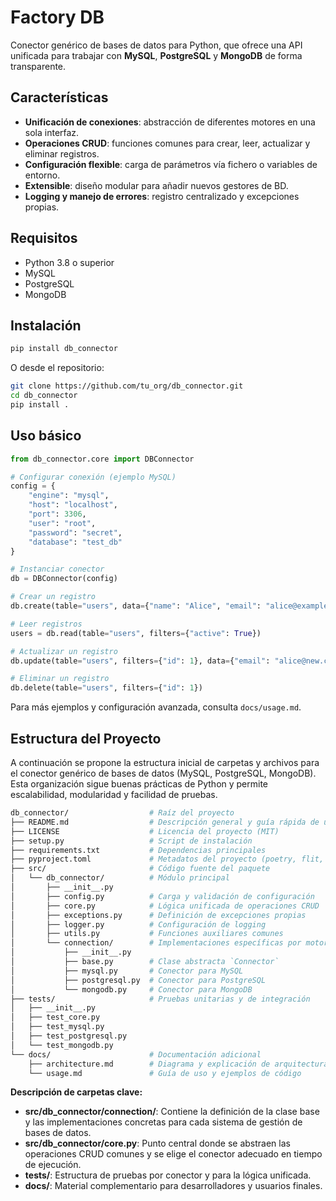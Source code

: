 # Factory DB

Conector genérico de bases de datos para Python, que ofrece una API unificada para trabajar con **MySQL**, **PostgreSQL** y **MongoDB** de forma transparente.

## Características

* **Unificación de conexiones**: abstracción de diferentes motores en una sola interfaz.
* **Operaciones CRUD**: funciones comunes para crear, leer, actualizar y eliminar registros.
* **Configuración flexible**: carga de parámetros vía fichero o variables de entorno.
* **Extensible**: diseño modular para añadir nuevos gestores de BD.
* **Logging y manejo de errores**: registro centralizado y excepciones propias.

## Requisitos

* Python 3.8 o superior
* MySQL
* PostgreSQL
* MongoDB

## Instalación

```bash
pip install db_connector
```

O desde el repositorio:

```bash
git clone https://github.com/tu_org/db_connector.git
cd db_connector
pip install .
```

## Uso básico

```python
from db_connector.core import DBConnector

# Configurar conexión (ejemplo MySQL)
config = {
    "engine": "mysql",
    "host": "localhost",
    "port": 3306,
    "user": "root",
    "password": "secret",
    "database": "test_db"
}

# Instanciar conector
db = DBConnector(config)

# Crear un registro
db.create(table="users", data={"name": "Alice", "email": "alice@example.com"})

# Leer registros
users = db.read(table="users", filters={"active": True})

# Actualizar un registro
db.update(table="users", filters={"id": 1}, data={"email": "alice@new.com"})

# Eliminar un registro
db.delete(table="users", filters={"id": 1})
```

Para más ejemplos y configuración avanzada, consulta `docs/usage.md`.

## Estructura del Proyecto

A continuación se propone la estructura inicial de carpetas y archivos para el conector genérico de bases de datos (MySQL, PostgreSQL, MongoDB). Esta organización sigue buenas prácticas de Python y permite escalabilidad, modularidad y facilidad de pruebas.

```bash
db_connector/                  # Raíz del proyecto
├── README.md                  # Descripción general y guía rápida de uso
├── LICENSE                    # Licencia del proyecto (MIT)
├── setup.py                   # Script de instalación
├── requirements.txt           # Dependencias principales
├── pyproject.toml             # Metadatos del proyecto (poetry, flit, etc.)
├── src/                       # Código fuente del paquete
│   └── db_connector/          # Módulo principal
│       ├── __init__.py
│       ├── config.py          # Carga y validación de configuración
│       ├── core.py            # Lógica unificada de operaciones CRUD
│       ├── exceptions.py      # Definición de excepciones propias
│       ├── logger.py          # Configuración de logging
│       ├── utils.py           # Funciones auxiliares comunes
│       └── connection/        # Implementaciones específicas por motor
│           ├── __init__.py
│           ├── base.py        # Clase abstracta `Connector`
│           ├── mysql.py       # Conector para MySQL
│           ├── postgresql.py  # Conector para PostgreSQL
│           └── mongodb.py     # Conector para MongoDB
├── tests/                     # Pruebas unitarias y de integración
│   ├── __init__.py
│   ├── test_core.py
│   ├── test_mysql.py
│   ├── test_postgresql.py
│   └── test_mongodb.py
└── docs/                      # Documentación adicional
    ├── architecture.md        # Diagrama y explicación de arquitectura
    └── usage.md               # Guía de uso y ejemplos de código
```

**Descripción de carpetas clave:**

* **src/db\_connector/connection/**: Contiene la definición de la clase base y las implementaciones concretas para cada sistema de gestión de bases de datos.
* **src/db\_connector/core.py**: Punto central donde se abstraen las operaciones CRUD comunes y se elige el conector adecuado en tiempo de ejecución.
* **tests/**: Estructura de pruebas por conector y para la lógica unificada.
* **docs/**: Material complementario para desarrolladores y usuarios finales.
